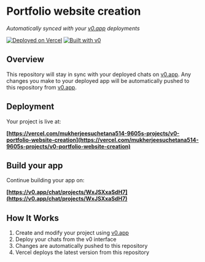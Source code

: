 # Portfolio website creation

*Automatically synced with your [v0.app](https://v0.app) deployments*

[![Deployed on Vercel](https://img.shields.io/badge/Deployed%20on-Vercel-black?style=for-the-badge&logo=vercel)](https://vercel.com/mukherjeesuchetana514-9605s-projects/v0-portfolio-website-creation)
[![Built with v0](https://img.shields.io/badge/Built%20with-v0.app-black?style=for-the-badge)](https://v0.app/chat/projects/WxJSXxaSdH7)

## Overview

This repository will stay in sync with your deployed chats on [v0.app](https://v0.app).
Any changes you make to your deployed app will be automatically pushed to this repository from [v0.app](https://v0.app).

## Deployment

Your project is live at:

**[https://vercel.com/mukherjeesuchetana514-9605s-projects/v0-portfolio-website-creation](https://vercel.com/mukherjeesuchetana514-9605s-projects/v0-portfolio-website-creation)**

## Build your app

Continue building your app on:

**[https://v0.app/chat/projects/WxJSXxaSdH7](https://v0.app/chat/projects/WxJSXxaSdH7)**

## How It Works

1. Create and modify your project using [v0.app](https://v0.app)
2. Deploy your chats from the v0 interface
3. Changes are automatically pushed to this repository
4. Vercel deploys the latest version from this repository